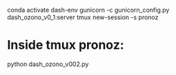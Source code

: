 conda activate dash-env
gunicorn -c gunicorn_config.py dash_ozono_v0_1:server
tmux new-session -s pronoz
# Inside tmux pronoz:
python dash_ozono_v002.py
